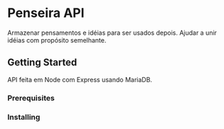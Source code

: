 # Penseira API

Armazenar pensamentos e idéias para ser usados depois. Ajudar a unir idéias com propósito semelhante. 

## Getting Started

API feita em Node com Express usando MariaDB.

### Prerequisites



### Installing





